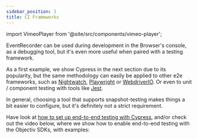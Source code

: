 ```yaml
---
sidebar_position: 1
title: CI Frameworks
---
```


import VimeoPlayer from '@site/src/components/vimeo-player';

EventRecorder can be used during development in the Browser's console, as a debugging tool, but it's even 
more useful when paired with a testing framework.

As a first example, we show Cypress in the next section due to its popularity, but the same methodology can 
easily be applied to other e2e frameworks, such as [Nightwatch](https://nightwatch.io/), 
[Playwright](https://playwright.dev/) or [WebdriverIO](https://webdriver.io/). Or even to unit / component 
testing with tools like [Jest](https://jestjs.io/).

In general, choosing a tool that supports snapshot-testing makes things a bit easier to configure, but it's 
definitely not a strict requirement.


Have look at [how to set up end-to-end testing with Cypress](./cypress.md), and/or check out the video below, 
where we show how to enable end-to-end testing with the Objectiv SDKs, with examples:

<VimeoPlayer id="product-demo-validation" videoId="722917146" paddingBottom="45%" />
